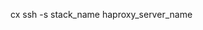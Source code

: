 <!-- layout:code post: 2015-09-02-multi-cert_haproxy_3.-login-to-your-haproxy-serv -->


cx ssh -s stack_name haproxy_server_name
